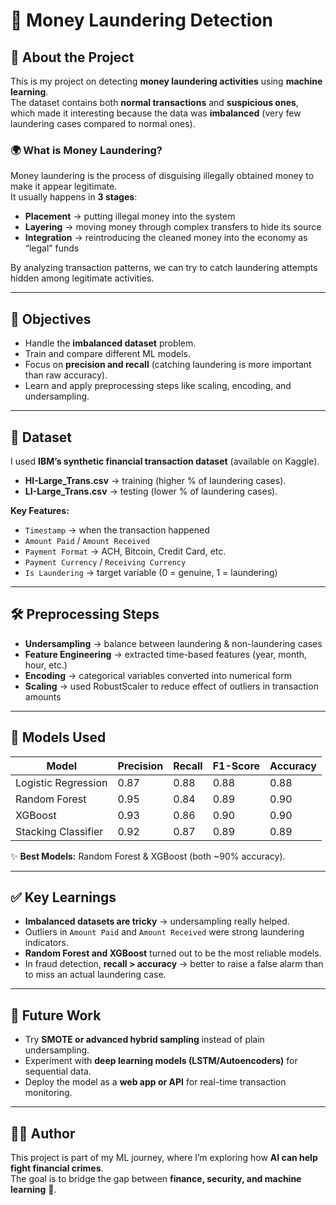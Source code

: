 # 💸 Money Laundering Detection  

## 👋 About the Project  
This is my project on detecting **money laundering activities** using **machine learning**.  
The dataset contains both **normal transactions** and **suspicious ones**, which made it interesting because the data was **imbalanced** (very few laundering cases compared to normal ones).  

### 🌍 What is Money Laundering?  
Money laundering is the process of disguising illegally obtained money to make it appear legitimate.  
It usually happens in **3 stages**:  
- **Placement** → putting illegal money into the system  
- **Layering** → moving money through complex transfers to hide its source  
- **Integration** → reintroducing the cleaned money into the economy as “legal” funds  

By analyzing transaction patterns, we can try to catch laundering attempts hidden among legitimate activities.  

---

## 🎯 Objectives  
- Handle the **imbalanced dataset** problem.  
- Train and compare different ML models.  
- Focus on **precision and recall** (catching laundering is more important than raw accuracy).  
- Learn and apply preprocessing steps like scaling, encoding, and undersampling.  

---

## 📂 Dataset  
I used **IBM’s synthetic financial transaction dataset** (available on Kaggle).  

- **HI-Large_Trans.csv** → training (higher % of laundering cases).  
- **LI-Large_Trans.csv** → testing (lower % of laundering cases).  

**Key Features:**  
- `Timestamp` → when the transaction happened  
- `Amount Paid` / `Amount Received`  
- `Payment Format` → ACH, Bitcoin, Credit Card, etc.  
- `Payment Currency` / `Receiving Currency`  
- `Is Laundering` → target variable (0 = genuine, 1 = laundering)  

---

## 🛠️ Preprocessing Steps  
- **Undersampling** → balance between laundering & non-laundering cases  
- **Feature Engineering** → extracted time-based features (year, month, hour, etc.)  
- **Encoding** → categorical variables converted into numerical form  
- **Scaling** → used RobustScaler to reduce effect of outliers in transaction amounts  

---

## 🤖 Models Used  

| Model                  | Precision | Recall | F1-Score | Accuracy |
|-------------------------|-----------|--------|----------|----------|
| Logistic Regression     | 0.87      | 0.88   | 0.88     | 0.88     |
| Random Forest           | 0.95      | 0.84   | 0.89     | 0.90     |
| XGBoost                 | 0.93      | 0.86   | 0.90     | 0.90     |
| Stacking Classifier     | 0.92      | 0.87   | 0.89     | 0.89     |

✨ **Best Models:** Random Forest & XGBoost (both ~90% accuracy).  

---

## ✅ Key Learnings  
- **Imbalanced datasets are tricky** → undersampling really helped.  
- Outliers in `Amount Paid` and `Amount Received` were strong laundering indicators.  
- **Random Forest and XGBoost** turned out to be the most reliable models.  
- In fraud detection, **recall > accuracy** → better to raise a false alarm than to miss an actual laundering case.  

---

## 🚀 Future Work  
- Try **SMOTE or advanced hybrid sampling** instead of plain undersampling.  
- Experiment with **deep learning models (LSTM/Autoencoders)** for sequential data.  
- Deploy the model as a **web app or API** for real-time transaction monitoring.  

---

## 👨‍💻 Author  
This project is part of my ML journey, where I’m exploring how **AI can help fight financial crimes**.  
The goal is to bridge the gap between **finance, security, and machine learning** 🚀.  
